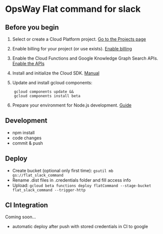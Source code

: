 OpsWay Flat command for slack
====================


Before you begin
----------------
  1. Select or create a Cloud Platform project.
  [Go to the Projects page](https://console.cloud.google.com/project)

  2. Enable billing for your project (or use exists).
  [Enable billing](https://support.google.com/cloud/answer/6293499#enable-billing)
    
  3. Enable the Cloud Functions and Google Knowledge Graph Search APIs.
  [Enable the APIs](https://console.cloud.google.com/flows/enableapi?apiid=cloudfunctions,googleapis.com&redirect=https://cloud.google.com/functions/docs/tutorials/ocr)
    
  4. Install and initialize the Cloud SDK. [Manual](https://cloud.google.com/sdk/docs/)
  
  5.  Update and install gcloud components:
```
    gcloud components update &&
    gcloud components install beta
```
  6.  Prepare your environment for Node.js development. [Guide](https://cloud.google.com/nodejs/docs/setup)
  
  
Development
-------------

 - npm install
 - code changes
 - commit & push
 
 Deploy
 -------------
 - Create bucket (optional only first time): `gsutil mb gs://flat_slack_command`
 - Rename .dist files in .credentials folder and fill access info
 - Upload: `gcloud beta functions deploy flatCommand --stage-bucket flat_slack_command --trigger-http`
  

CI Integration
----------------

Coming soon...
- automatic deploy after push with stored credentials in CI to google